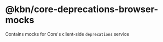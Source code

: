 # @kbn/core-deprecations-browser-mocks

Contains mocks for Core's client-side `deprecations` service
